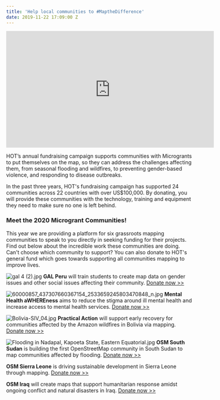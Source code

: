 ```yaml
---
title: 'Help local communities to #MaptheDifference'
date: 2019-11-22 17:09:00 Z
---
```


<iframe width="560" height="315" src="https://www.youtube.com/embed/1xZv53B1-GU" frameborder="0" allow="accelerometer; autoplay; encrypted-media; gyroscope; picture-in-picture" allowfullscreen></iframe>

HOT’s annual fundraising campaign supports communities with Microgrants to put themselves on the map, so they can address the challenges affecting them, from seasonal flooding and wildfires, to preventing gender-based violence, and responding to disease outbreaks.

In the past three years, HOT's fundraising campaign has supported 24 communities across 22 countries with over US$100,000. By donating, you will provide these communities with the technology, training and equipment they need to make sure no one is left behind.


### Meet the 2020 Microgrant Communities!

This year we are providing a platform for six grassroots mapping communities to speak to you directly in seeking funding for their projects. Find out below about the incredible work these communities are doing. Can't choose which community to support? You can also donate to HOT's general fund which goes towards supporting all communities mapping to improve lives.

![gal 4 (2).jpg](/uploads/gal%204%20(2).jpg)
**GAL Peru** will train students to create map data on gender issues and other social issues affecting their community. 
[Donate now >>](https://hotosm.us9.list-manage.com/track/click?u=5191e27b207136970f2a9ec1b&id=73e86ec192&e=c5bab6c553)

![60000857_437307660367154_2533659245803470848_n.jpg](/uploads/60000857_437307660367154_2533659245803470848_n.jpg)
**Mental Health aWHEREness** aims to reduce the stigma around ill mental health and increase access to mental health services.
[Donate now >>](https://hotosm.us9.list-manage.com/track/click?u=5191e27b207136970f2a9ec1b&id=99a182573f&e=c5bab6c553)

![Bolivia-SIV_04.jpg](/uploads/Bolivia-SIV_04.jpg)
**Practical Action** will support early recovery for communities affected by the Amazon wildfires in Bolivia via mapping.
[Donate now >>](https://hotosm.us9.list-manage.com/track/click?u=5191e27b207136970f2a9ec1b&id=57635d7a03&e=c5bab6c553)

![Flooding in Nadapal, Kapoeta State, Eastern Equatorial.jpg](/uploads/Flooding%20in%20Nadapal,%20Kapoeta%20State,%20Eastern%20Equatorial.jpg)
**OSM South Sudan** is building the first OpenStreetMap community in South Sudan to map communities affected by flooding.
[Donate now >>](https://hotosm.us9.list-manage.com/track/click?u=5191e27b207136970f2a9ec1b&id=f2e4072c1b&e=c5bab6c553)

**OSM Sierra Leone** is driving sustainable development in Sierra Leone through mapping.
[Donate now >>](https://hotosm.us9.list-manage.com/track/click?u=5191e27b207136970f2a9ec1b&id=88a02282e7&e=c5bab6c553)

**OSM Iraq** will create maps that support humanitarian response amidst ongoing conflict and natural disasters in Iraq. 
[Donate now >>](https://hotosm.us9.list-manage.com/track/click?u=5191e27b207136970f2a9ec1b&id=9be392f4c9&e=c5bab6c553)

